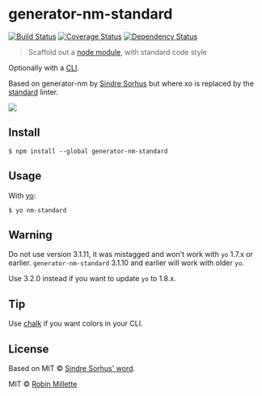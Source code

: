 # generator-nm-standard
[![Build Status](https://travis-ci.org/millette/generator-nm-standard.svg?branch=master)](https://travis-ci.org/millette/generator-nm-standard)
[![Coverage Status](https://coveralls.io/repos/github/millette/generator-nm-standard/badge.svg?branch=master)](https://coveralls.io/github/millette/generator-nm-standard?branch=master)
[![Dependency Status](https://gemnasium.com/badges/github.com/millette/generator-nm-standard.svg)](https://gemnasium.com/github.com/millette/generator-nm-standard)

> Scaffold out a [node module](https://github.com/sindresorhus/node-module-boilerplate), with standard code style

Optionally with a [CLI](http://en.wikipedia.org/wiki/Command-line_interface).

Based on generator-nm by [Sindre Sorhus](https://www.npmjs.com/~sindresorhus) but where xo is replaced by the [standard](https://github.com/feross/standard) linter.

![](screenshot.png)


## Install

```
$ npm install --global generator-nm-standard
```


## Usage

With [yo](https://github.com/yeoman/yo):

```
$ yo nm-standard
```

## Warning
Do not use version 3.1.11, it was mistagged and won't work with ```yo``` 1.7.x or earlier.
```generator-nm-standard``` 3.1.10 and earlier will work with older ```yo```.

Use 3.2.0 instead if you want to update ```yo``` to 1.8.x.


## Tip

Use [chalk](https://github.com/sindresorhus/chalk) if you want colors in your CLI.


## License
Based on MIT © [Sindre Sorhus' word](http://sindresorhus.com).

MIT © [Robin Millette](http://robin.millette.info)
